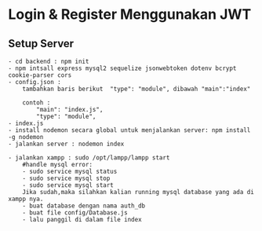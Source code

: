 # Login & Register Menggunakan JWT

## Setup Server

    - cd backend : npm init
    - npm intsall express mysql2 sequelize jsonwebtoken dotenv bcrypt cookie-parser cors
    - config.json :
        tambahkan baris berikut  "type": "module", dibawah "main":"index"

        contoh :
            "main": "index.js",
            "type": "module",
    - index.js
    - install nodemon secara global untuk menjalankan server: npm install -g nodemon
    - jalankan server : nodemon index

    - jalankan xampp : sudo /opt/lampp/lampp start
        #handle mysql error:
        - sudo service mysql status
        - sudo service mysql stop
        - sudo service mysql start
        Jika sudah,maka silahkan kalian running mysql database yang ada di xampp nya.
        - buat database dengan nama auth_db
        - buat file config/Database.js
        - lalu panggil di dalam file index
